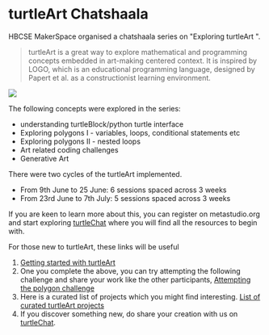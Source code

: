 # turtleArt Chatshaala

HBCSE MakerSpace organised a chatshaala series on "Exploring turtleArt ".

> turtleArt is a great way to explore mathematical and programming concepts embedded in art-making centered context. It is inspired by LOGO, which is an educational programming language, designed by Papert et al. as a constructionist learning environment.

![](https://metastudio.org/uploads/default/original/2X/7/7b6c57642b13e48eb37601a8d9db7e1fb16d4e4c.png)

The following concepts were explored in the series:

- understanding turtleBlock/python turtle interface
- Exploring polygons I - variables, loops, conditional statements etc
- Exploring polygons II - nested loops
- Art related coding challenges
- Generative Art

There were two cycles of the turtleArt implemented.
- From 9th June to 25 June: 6 sessions spaced across 3 weeks
- From 23rd June to 7th July: 5 sessions spaced across 3 weeks

If you are keen to learn more about this, you can register on metastudio.org and start exploring [turtleChat](https://metastudio.org/c/chat/turtlechat/35) where you will find all the resources to begin with.

For those new to turtleArt, these links will be useful
1. [Getting started with turtleArt](https://metastudio.org/t/getting-started-turtleart/4018/2)
2. One you complete the above, you can try attempting the following challenge and share your work like the other participants,
[Attempting the polygon challenge](https://metastudio.org/t/s1-23-june-2020-making-a-polygon-using-turtleart/4141/4)
3. Here is a curated list of projects which you might find interesting. [List of curated turtleArt projects](https://metastudio.org/t/turtleart-challenges-wiki/4036/8)
4. If you discover something new, do share your creation with us on [turtleChat](https://metastudio.org/c/chat/turtlechat/35).



